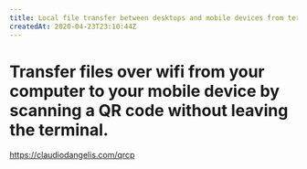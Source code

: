 ```yaml
---
title: Local file transfer between desktops and mobile devices from terminal with QRCode
createdAt: 2020-04-23T23:10:44Z
---
```


# Transfer files over wifi from your computer to your mobile device by scanning a QR code without leaving the terminal. 

https://claudiodangelis.com/qrcp
